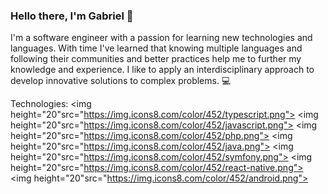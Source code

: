 ### Hello there, I'm Gabriel 👋

I'm a software engineer with a passion for learning new technologies and languages. With time I've learned that knowing multiple languages and following their communities and better practices help me to further my knowledge and experience. I like to apply an interdisciplinary approach to develop innovative solutions to complex problems. :computer:


Technologies:
<img height="20"src="https://img.icons8.com/color/452/typescript.png"> <img height="20"src="https://img.icons8.com/color/452/javascript.png"> <img height="20"src="https://img.icons8.com/color/452/php.png"> <img height="20"src="https://img.icons8.com/color/452/java.png"> <img height="20"src="https://img.icons8.com/color/452/symfony.png"> <img height="20"src="https://img.icons8.com/color/452/react-native.png"> <img height="20"src="https://img.icons8.com/color/452/android.png"> 

<!--
**gabyquiles/gabyquiles** is a ✨ _special_ ✨ repository because its `README.md` (this file) appears on your GitHub profile.

Here are some ideas to get you started:

- 🔭 I’m currently working on ...
- 🌱 I’m currently learning ...
- 👯 I’m looking to collaborate on ...
- 🤔 I’m looking for help with ...
- 💬 Ask me about ...
- 📫 How to reach me: ...
- 😄 Pronouns: ...
- ⚡ Fun fact: ...
-->
